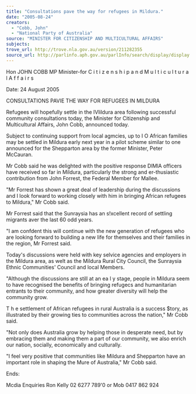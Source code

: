 ```yaml
---
title: "Consultations pave the way for refugees in Mildura."
date: "2005-08-24"
creators:
  - "Cobb, John"
  - "National Party of Australia"
source: "MINISTER FOR CITIZENSHIP AND MULTICULTURAL AFFAIRS"
subjects:
trove_url: http://trove.nla.gov.au/version/211282355
source_url: http://parlinfo.aph.gov.au/parlInfo/search/display/display.w3p;query=Id%3A%22media/pressrel/EH3H6%22
---
```


  Hon JOHN COBB MP  Minister-for C i t i z e n s h i p  a n d  M u l t i c u l t u r a l  A f f a i r s  

  Date: 24 August 2005 

  CONSULTATIONS PAVIE THE WAY FOR REFUGEES IN MILDURA 

  Refugees will hopefully settle in the IVlildura area following successful community  consultations today, the Minister for Citizenship and Multicultural Affairs, John Cobb,  announced today. 

  Subject to continuing support from local agmcies, up to I O  African families may be settled in  Mildura early next year in a pilot scheme similar to one announced for the Shepparton area  by the former Minister, Peter McCauran. 

  Mr Cobb said he was delighted with the positive response DlMlA officers have received so  far in Mildura, particularly the strong and er-thusiastic contribution from John Forrest, the  Federal Member for Mallee. 

  "Mr Forrest has shown a great deal of leadership during the discussions and I look forward  to working closely with him in bringing African refugees to Mildura," Mr Cobb said. 

  Mr Forrest said that the Sunraysia has an s!xcellent record of settling migrants aver the last  60 odd years. 

  "I am confdent this will continue with the new generation of refugees who are looking  forward to building a new life for themselves and their families in the region, Mr Forrest said. 

  Today's discussions were held with key selvice agencies and employers in the Mildura area,  as welt as the Mildura Rural City Council, the Sunraysia Ethnic Communities' Council and  local Members. 

  "Although the discussions are still at an ea l y  stage, people in Mildura seem to have  recognised the benefits of bringing refugecs and humanitarian entrants to their community,  and how greater diversity will help the community grow. 

  T h e  settlement of African refugees in rural Australia is a success $tory, as illustrated by  their growing ties to communities across the nation," Mr Cobb said. 

  "Not only does Australia grow by helping those in desperate need, but by embracing them  and making them a part of our community, we also enrich our nation, socially, economically  and culturally. 

  "I feel very positive that communities like Mildura and Shepparton have an important role in  shaping the Mure of Australia," Mr Cobb said. 

  Ends: 

  Mcdia Enquiries Ron Kelly 02 6277 789'0 or Mob 0417 862 924 

